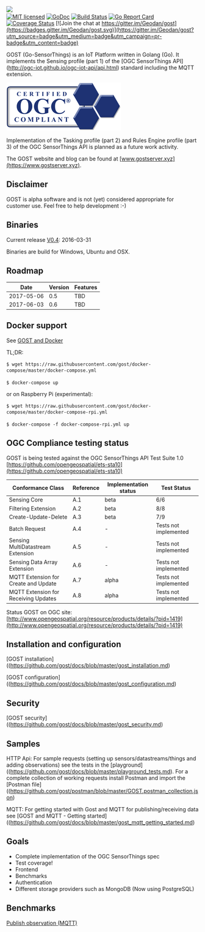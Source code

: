 <img src="https://raw.githubusercontent.com/gost/dashboard/master/content/assets/img/icon.png" width="353"><br />
[![MIT licensed](https://img.shields.io/badge/license-MIT-blue.svg)](https://github.com/Geodan/gost/blob/master/LICENSE)
[![GoDoc](https://godoc.org/github.com/Geodan/gost?status.svg)](https://godoc.org/github.com/Geodan/gost)
[![Build Status](https://travis-ci.org/Geodan/gost.svg?branch=master)](https://travis-ci.org/Geodan/gost)
[![Go Report Card](https://goreportcard.com/badge/geodan/gost)](https://goreportcard.com/report/geodan/gost)
[![Coverage Status](https://coveralls.io/repos/github/Geodan/gost/badge.svg?branch=master)](https://coveralls.io/github/Geodan/gost?branch=master)
[![Join the chat at https://gitter.im/Geodan/gost](https://badges.gitter.im/Geodan/gost.svg)](https://gitter.im/Geodan/gost?utm_source=badge&utm_medium=badge&utm_campaign=pr-badge&utm_content=badge)<br />

GOST (Go-SensorThings) is an IoT Platform written in Golang (Go). It implements the Sensing profile (part 1) of the [OGC SensorThings API] (http://ogc-iot.github.io/ogc-iot-api/api.html) standard including the MQTT extension.

<a href="http://www.opengeospatial.org/resource/products/details/?pid=1419"><img src ="docs/images/Certified_OGC_Compliant_Logo_Web.png"/><br/></a>

Implementation of the Tasking profile (part 2) and Rules Engine profile (part 3) of the OGC SensorThings API is planned as a future work activity.

The GOST website and blog can be found at [www.gostserver.xyz](https://www.gostserver.xyz).

## Disclaimer

GOST is alpha software and is not (yet) considered appropriate for customer use. Feel free to help development :-)

## Binaries

Current release [V0.4](https://github.com/Geodan/gost/releases/tag/0.4): 2016-03-31

Binaries are build for Windows, Ubuntu and OSX.


## Roadmap

| Date       	|             Version 	| Features                                                        	|
|------------	|---------------------	|-----------------------------------------------------------------	|
| 2017-05-06 	| 0.5                 	| TBD                                                             	|
| 2017-06-03 	| 0.6                 	| TBD                                                             	|


## Docker support

See [GOST and Docker](https://github.com/gost/docs/blob/master/gost_docker.md)

TL;DR:

```
$ wget https://raw.githubusercontent.com/gost/docker-compose/master/docker-compose.yml 

$ docker-compose up
```

or on Raspberry Pi (experimental):
```
$ wget https://raw.githubusercontent.com/gost/docker-compose/master/docker-compose-rpi.yml

$ docker-compose -f docker-compose-rpi.yml up
```

## OGC Compliance testing status

GOST is being tested against the OGC SensorThings API Test Suite 1.0 [https://github.com/opengeospatial/ets-sta10](https://github.com/opengeospatial/ets-sta10)

| Conformance Class                     | Reference | Implementation status |Test Status               |
|---------------------------------------|-----------|-----------------------|--------------------------| 
| Sensing Core                          | A.1       | beta                  | 6/6                      |
| Filtering Extension                   | A.2       | beta                  | 8/8                      |
| Create-Update-Delete                  | A.3       | beta                  | 7/9                      |
| Batch Request                         | A.4       | -                     | Tests not implemented    |
| Sensing MultiDatastream Extension     | A.5       | -                     | Tests not implemented    |
| Sensing Data Array Extension          | A.6       | -                     | Tests not implemented    |
| MQTT Extension for Create and Update  | A.7       | alpha                 | Tests not implemented    |
| MQTT Extension for Receiving Updates  | A.8       | alpha                 | Tests not implemented    |

Status GOST on OGC site: [http://www.opengeospatial.org/resource/products/details/?pid=1419](http://www.opengeospatial.org/resource/products/details/?pid=1419)

## Installation and configuration

[GOST installation]((https://github.com/gost/docs/blob/master/gost_installation.md)

[GOST configuration]((https://github.com/gost/docs/blob/master/gost_configuration.md)

## Security

[GOST security]((https://github.com/gost/docs/blob/master/gost_security.md)

## Samples

HTTP Api: For sample requests (setting up sensors/datastreams/things and adding observations) see the tests in the [playground]((https://github.com/gost/docs/blob/master/playground_tests.md). 
For a complete collection of working requests install Postman and import the [Postman file]((https://github.com/gost/postman/blob/master/GOST.postman_collection.json) 

MQTT: For getting started with Gost and MQTT for publishing/receiving data see [GOST and MQTT - Getting started]((https://github.com/gost/docs/blob/master/gost_mqtt_getting_started.md)

## Goals

- Complete implementation of the OGC SensorThings spec
- Test coverage!
- Frontend
- Benchmarks
- Authentication
- Different storage providers such as MongoDB (Now using PostgreSQL)

## Benchmarks

[Publish observation (MQTT)](https://github.com/Geodan/gost/wiki/Benchmark---publish-observation-(MQTT))
